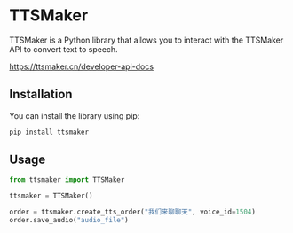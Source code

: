# TTSMaker

TTSMaker is a Python library that allows you to interact with the TTSMaker API to convert text to speech. 

https://ttsmaker.cn/developer-api-docs

## Installation

You can install the library using pip:

```bash
pip install ttsmaker
```

## Usage

```python
from ttsmaker import TTSMaker

ttsmaker = TTSMaker()

order = ttsmaker.create_tts_order("我们来聊聊天", voice_id=1504)
order.save_audio("audio_file")
```